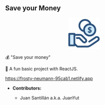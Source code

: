 ## Save your Money

<p align="center">
  <img src="/src/images/money.png" width="100"/>
 </p>

💰 "Save your money"

👻 A fun basic project with ReactJS.

https://frosty-neumann-95cab1.netlify.app

- **Contributors:**

  - Juan Santillán a.k.a. JuanYut
